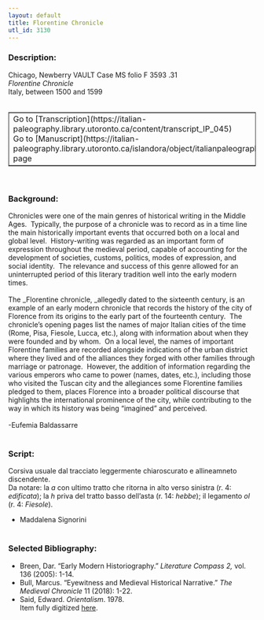 ```yaml
---
layout: default
title: Florentine Chronicle
utl_id: 3130
---
```


### Description:

Chicago, Newberry VAULT Case MS folio F 3593 .31<br>
_Florentine Chronicle_<br>
Italy, between 1500 and 1599<br>
 <br>
<table border=""0.5"" cellpadding=""1"" cellspacing=""1"" style=""width: 200px; background-color:#F8F8F8;""><tbody><tr><td>Go to [Transcription](https://italian-paleography.library.utoronto.ca/content/transcript_IP_045)<br>
Go to [Manuscript](https://italian-paleography.library.utoronto.ca/islandora/object/italianpaleography%3AIP_045) page</td></tr></tbody></table> <br>


### Background:

Chronicles were one of the main genres of historical writing in the Middle Ages.  Typically, the purpose of a chronicle was to record as in a time line the main historically important events that occurred both on a local and global level.  History-writing was regarded as an important form of expression throughout the medieval period, capable of accounting for the development of societies, customs, politics, modes of expression, and social identity.  The relevance and success of this genre allowed for an uninterrupted period of this literary tradition well into the early modern times.<br><br>
The _Florentine chronicle, _allegedly dated to the sixteenth century, is an example of an early modern chronicle that records the history of the city of Florence from its origins to the early part of the fourteenth century.  The chronicle’s opening pages list the names of major Italian cities of the time (Rome, Pisa, Fiesole, Lucca, etc.), along with information about when they were founded and by whom.  On a local level, the names of important Florentine families are recorded alongside indications of the urban district where they lived and of the alliances they forged with other families through marriage or patronage.  However, the addition of information regarding the various emperors who came to power (names, dates, etc.), including those who visited the Tuscan city and the allegiances some Florentine families pledged to them, places Florence into a broader political discourse that highlights the international prominence of the city, while contributing to the way in which its history was being “imagined” and perceived.<br><br>
-Eufemia Baldassarre<br>
 <br>


### Script:

Corsiva usuale dal tracciato leggermente chiaroscurato e allineamneto discendente.<br>
Da notare: la _a_ con ultimo tratto che ritorna in alto verso sinistra (r. 4: _edificata_); la _h_ priva del tratto basso dell’asta (r. 14: _hebbe_); il legamento _ol_ (r. 4: _Fiesole_).<br>
- Maddalena Signorini<br>
 <br>


### Selected Bibliography:

- Breen, Dar. “Early Modern Historiography.” <i>Literature Compass 2,</i> vol. 136 (2005): 1-14.<br>
- Bull, Marcus. “Eyewitness and Medieval Historical Narrative.” <i>The Medieval Chronicle </i>11 (2018): 1-22.<br>
- Said, Edward. <i>Orientalism</i>. 1978.<br>
Item fully digitized [here](http://digcoll.newberry.org/#/item/ia-case_ms_f_3593_31).<br>
 <br>
